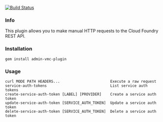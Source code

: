[![Build Status](https://travis-ci.org/cloudfoundry/admin-vmc-plugin.png)](https://travis-ci.org/cloudfoundry/admin-vmc-plugin)

### Info
This plugin allows you to make manual HTTP requests to the Cloud Foundry REST API.

### Installation
```
gem install admin-vmc-plugin
```

### Usage

```
curl MODE PATH HEADERS...                       Execute a raw request
service-auth-tokens                           	List service auth tokens
create-service-auth-token [LABEL] [PROVIDER]  	Create a service auth token
update-service-auth-token [SERVICE_AUTH_TOKEN]	Update a service auth token
delete-service-auth-token [SERVICE_AUTH_TOKEN]	Delete a service auth token
```
